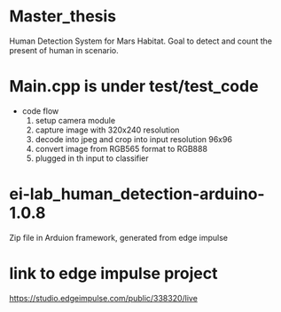 # Master_thesis
Human Detection System for Mars Habitat.
Goal to detect and count the present of human in scenario.


# Main.cpp is under test/test_code
- code flow
  1. setup camera module
  2. capture image with 320x240 resolution
  3. decode into jpeg and crop into input resolution 96x96
  4. convert image from RGB565 format to RGB888
  5. plugged in th input to classifier


# ei-lab_human_detection-arduino-1.0.8
Zip file in Arduion framework, generated from edge impulse

# link to edge impulse project
https://studio.edgeimpulse.com/public/338320/live
